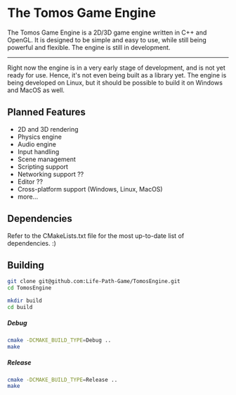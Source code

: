 # The Tomos Game Engine

The Tomos Game Engine is a 2D/3D game engine written in C++ and OpenGL. It is designed to be simple and easy to use,
while still being powerful and flexible. The engine is still in development.

---

Right now the engine is in a very early stage of development, and is not yet ready for use. Hence, it's not even being
built as a library yet. The engine is being developed on Linux, but it should be possible to build it on Windows and
MacOS as well.

## Planned Features

- 2D and 3D rendering
- Physics engine
- Audio engine
- Input handling
- Scene management
- Scripting support
- Networking support ??
- Editor ??
- Cross-platform support (Windows, Linux, MacOS)
- more...

## Dependencies

Refer to the CMakeLists.txt file for the most up-to-date list of dependencies. :)

## Building

```bash
git clone git@github.com:Life-Path-Game/TomosEngine.git
cd TomosEngine
```

```bash
mkdir build
cd build
```

##### Debug

```bash
cmake -DCMAKE_BUILD_TYPE=Debug ..
make
```

##### Release

```bash
cmake -DCMAKE_BUILD_TYPE=Release ..
make
```

